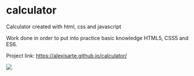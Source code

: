 # calculator
Calculator created with html, css and javascript

Work done in order to put into practice basic knowledge HTML5, CSS5 and ES6.

Project link: https://alexisarte.github.io/calculator/

![](https://i.imgur.com/8FdUmwe.png)
